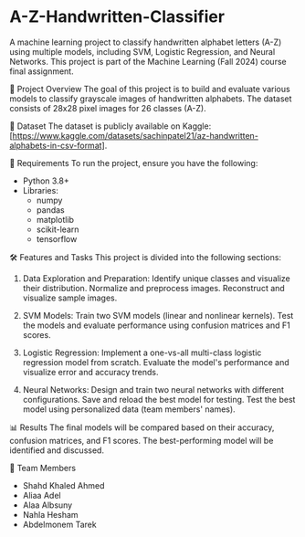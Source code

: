 # A-Z-Handwritten-Classifier

A machine learning project to classify handwritten alphabet letters (A-Z) using multiple models, including SVM, Logistic Regression, and Neural Networks. This project is part of the Machine Learning (Fall 2024) course final assignment.

🚀 Project Overview
The goal of this project is to build and evaluate various models to classify grayscale images of handwritten alphabets. The dataset consists of 28x28 pixel images for 26 classes (A-Z).

📂 Dataset
The dataset is publicly available on Kaggle: [https://www.kaggle.com/datasets/sachinpatel21/az-handwritten-alphabets-in-csv-format].

🔧 Requirements
To run the project, ensure you have the following:
- Python 3.8+
- Libraries:
   -  numpy
   -  pandas
   -  matplotlib
   -  scikit-learn
   -  tensorflow

🛠️ Features and Tasks
This project is divided into the following sections:

1. Data Exploration and Preparation:
Identify unique classes and visualize their distribution.
Normalize and preprocess images.
Reconstruct and visualize sample images.

2. SVM Models:
Train two SVM models (linear and nonlinear kernels).
Test the models and evaluate performance using confusion matrices and F1 scores.

3. Logistic Regression:
Implement a one-vs-all multi-class logistic regression model from scratch.
Evaluate the model's performance and visualize error and accuracy trends.

4. Neural Networks:
Design and train two neural networks with different configurations.
Save and reload the best model for testing.
Test the best model using personalized data (team members' names).

📊 Results
The final models will be compared based on their accuracy, confusion matrices, and F1 scores. The best-performing model will be identified and discussed.

🤝 Team Members
- Shahd Khaled Ahmed
- Aliaa Adel
- Alaa Albsuny
- Nahla Hesham
- Abdelmonem Tarek
